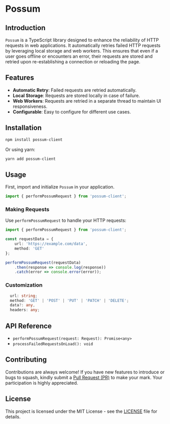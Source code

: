 # Possum

## Introduction
`Possum` is a TypeScript library designed to enhance the reliability of HTTP requests in web applications. It automatically retries failed HTTP requests by leveraging local storage and web workers. This ensures that even if a user goes offline or encounters an error, their requests are stored and retried upon re-establishing a connection or reloading the page.

## Features
- **Automatic Retry**: Failed requests are retried automatically.
- **Local Storage**: Requests are stored locally in case of failure.
- **Web Workers**: Requests are retried in a separate thread to maintain UI responsiveness.
- **Configurable**: Easy to configure for different use cases.

## Installation
```bash
npm install possum-client
```

Or using yarn:

```bash
yarn add possum-client
```

## Usage
First, import and initialize `Possum` in your application.

```typescript
import { performPossumRequest } from 'possum-client';
```

### Making Requests

Use `performPossumRequest` to handle your HTTP requests:

```typescript
import { performPossumRequest } from 'possum-client';

const requestData = {
    url: 'https://example.com/data',
    method: 'GET'
};

performPossumRequest(requestData)
    .then(response => console.log(response))
    .catch(error => console.error(error));
```

### Customization

```typescript
  url: string;
  method: 'GET' | 'POST' | 'PUT' | 'PATCH' | 'DELETE';
  data?: any,
  headers: any;
```

## API Reference
- `performPossumRequest(request: Request): Promise<any>`
- `processFailedRequestsOnLoad(): void`

## Contributing
Contributions are always welcome!
If you have new features to introduce or bugs to squash, kindly submit a [Pull Request (PR)](https://github.com/FeezyHendrix/possum/pulls) to make your mark. Your participation is highly appreciated.

## License
This project is licensed under the MIT License - see the [LICENSE](LICENSE) file for details.

